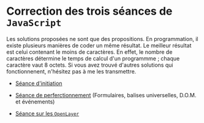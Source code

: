 # Correction des trois séances de `JavaScript`

Les solutions proposées ne sont que des propositions. En programmation, il existe plusieurs manières de coder un même résultat. Le meilleur résultat est celui contenant le moins de caractères. En effet, le nombre de caractères détermine le temps de calcul d'un programmme ; chaque caractère vaut 8 octets. Si vous avez trouvé d'autres solutions qui fonctionnenent, n'hésitez pas à me les transmettre.

- [Séance d'initiation](./Seance-03/)

- [Séance de perferctionnement](./Seance-06/) (Formulaires, balises universelles, D.O.M. et événements)

- [Séance sur les `OpenLayer`](./Seance-10/) 
